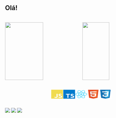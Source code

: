 ## Olá!

<div><br>
   <img height="190em" width="50%" src="https://github-readme-stats-git-master-yuri-ribeiros-projects.vercel.app/api?username=YuriRibeiro469&show_icons=true&hide_border=true&theme=dark#gh-dark-mode-only" />
   <img height="190em" width="42%" src="https://github-readme-stats-git-master-yuri-ribeiros-projects.vercel.app/api/top-langs/?username=YuriRibeiro469&langs_count=16&theme=dark#gh-dark-mode-only&hide_border=false"/>
</div>
     
 ##
 
<div style="display: flex; justify-content: center;"><br>
  <img align="center" alt="Yuri-Js" height="30" width="40" src="https://raw.githubusercontent.com/devicons/devicon/master/icons/javascript/javascript-plain.svg">
  <img align="center" alt="Yuri-Ts" height="30" width="40" src="https://raw.githubusercontent.com/devicons/devicon/master/icons/typescript/typescript-plain.svg">
  <img align="center" alt="Yuri-React" height="30" width="40" src="https://raw.githubusercontent.com/devicons/devicon/master/icons/react/react-original.svg">
  <img align="center" alt="Yuri-HTML" height="30" width="40" src="https://raw.githubusercontent.com/devicons/devicon/master/icons/html5/html5-original.svg">
  <img align="center" alt="Yuri-CSS" height="30" width="40" src="https://raw.githubusercontent.com/devicons/devicon/master/icons/css3/css3-original.svg">
</div>
  
  ##
 
<div> 
  <a href = "https://github.com/YuriSoler"><img src="https://img.shields.io/badge/GitHub-100000?style=for-the-badge&logo=github&logoColor=white"></a>
  <a href="https://www.instagram.com/soler.zz" target="_blank"><img src="https://img.shields.io/badge/-Instagram-%23E4405F?style=for-the-badge&logo=instagram&logoColor=white" target="_blank"></a>
  <a href = "mailto:Yuriribeiro469@gmail.com"><img src="https://img.shields.io/badge/-Gmail-%23333?style=for-the-badge&logo=gmail&logoColor=white" target="_blank"></a>
<!-- LINKEDIN <a href="#" target="_blank"><img src="https://img.shields.io/badge/-LinkedIn-%230077B5?style=for-the-badge&logo=linkedin&logoColor=white" target="_blank"></a>  -->
</div>

